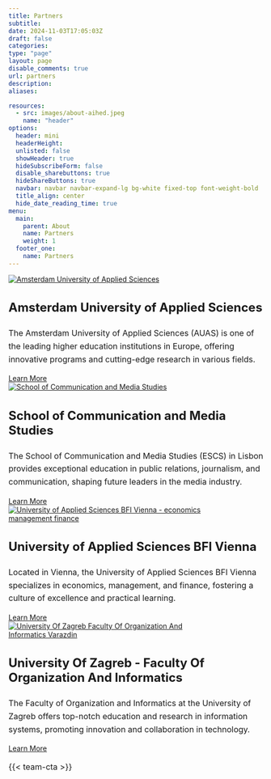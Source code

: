 ```yaml
---
title: Partners
subtitle: 
date: 2024-11-03T17:05:03Z
draft: false
categories: 
type: "page"
layout: page
disable_comments: true
url: partners
description:
aliases:

resources:
  - src: images/about-aihed.jpeg
    name: "header"
options:
  header: mini
  headerHeight:
  unlisted: false
  showHeader: true
  hideSubscribeForm: false
  disable_sharebuttons: true
  hideShareButtons: true
  navbar: navbar navbar-expand-lg bg-white fixed-top font-weight-bold
  title_align: center
  hide_date_reading_time: true
menu:
  main:
    parent: About
    name: Partners
    weight: 1
  footer_one:
    name: Partners
---
```


<div class="container-fluid py-5">
  <div class="row justify-content-center">
  <div class="col-md-10">
  
  <!-- Partner 1 -->
  <div class="row align-items-center mb-5 mt-5 pt-5">
    <div class="col-md-6 text-center">
      <a href="https://www.amsterdamuas.com" target="_blank">
        <img src="/images/partners/logo_amsterdam-uas.svg" class="img-fluid" alt="Amsterdam University of Applied Sciences">
      </a>
    </div>
    <div class="col-md-6">
      <h3>Amsterdam University of Applied Sciences</h3>
      <p>
        The Amsterdam University of Applied Sciences (AUAS) is one of the leading higher education institutions in Europe, offering innovative programs and cutting-edge research in various fields. 
      </p>
      <a href="https://www.amsterdamuas.com" target="_blank" class="btn btn-primary">Learn More</a>
    </div>
  </div>

  <!-- Partner 2 -->
  <div class="row align-items-center mb-5 mt-5 pt-5">
    <div class="col-md-6 order-md-2 text-center">
      <a href="https://escs.ipl.pt/" target="_blank">
        <img src="/images/partners/Logo_ESCS_vENG_color-ai.svg" class="img-fluid" alt="School of Communication and Media Studies">
      </a>
    </div>
    <div class="col-md-6 order-md-1">
      <h3>School of Communication and Media Studies</h3>
      <p>
        The School of Communication and Media Studies (ESCS) in Lisbon provides exceptional education in public relations, journalism, and communication, shaping future leaders in the media industry.
      </p>
      <a href="https://escs.ipl.pt/" target="_blank" class="btn btn-primary">Learn More</a>
    </div>
  </div>

  <!-- Partner 3 -->
  <div class="row align-items-center mb-5 mt-5 pt-5">
    <div class="col-md-6 text-center">
      <a href="https://www.fh-vie.ac.at/en/" target="_blank">
        <img src="/images/partners/FH_e_Logo_Blue_RGB.svg" class="img-fluid" alt="University of Applied Sciences BFI Vienna - economics management finance">
      </a>
    </div>
    <div class="col-md-6">
      <h3>University of Applied Sciences BFI Vienna</h3>
      <p>
        Located in Vienna, the University of Applied Sciences BFI Vienna specializes in economics, management, and finance, fostering a culture of excellence and practical learning.
      </p>
      <a href="https://www.fh-vie.ac.at/en/" target="_blank" class="btn btn-primary">Learn More</a>
    </div>
  </div>

  <!-- Partner 4 -->
  <div class="row align-items-center mb-5 mt-5 pt-5">
    <div class="col-md-6 order-md-2 text-center">
      <a href="https://www.foi.unizg.hr/en" target="_blank">
        <img src="/images/partners/FOI_horiz_EN_color-ai.svg" class="img-fluid" alt="University Of Zagreb Faculty Of Organization And Informatics Varazdin">
      </a>
    </div>
    <div class="col-md-6 order-md-1">
      <h3>University Of Zagreb - Faculty Of Organization And Informatics</h3>
      <p>
        The Faculty of Organization and Informatics at the University of Zagreb offers top-notch education and research in information systems, promoting innovation and collaboration in technology.
      </p>
      <a href="https://www.foi.unizg.hr/en" target="_blank" class="btn btn-primary">Learn More</a>
    </div>
  </div>

{{< team-cta >}}


</div>

</div>
</div>
<!-- Optional Styling -->
<style>
  .img-fluid {
    max-width: 80%;
    height: auto;
  }
  h3 {
    font-size: 1.5rem;
    font-weight: bold;
  }
  p {
    font-size: 1rem;
    line-height: 1.6;
  }
</style>

